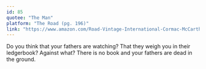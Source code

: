 ```yaml
---
id: 85
quotee: "The Man"
platform: "The Road (pg. 196)"
link: "https://www.amazon.com/Road-Vintage-International-Cormac-McCarthy-ebook/dp/B000OI0G1Q/ref=sr_1_1?dchild=1&keywords=the+road&qid=1611003306&sr=8-1"
---
```


Do you think that your fathers are watching? That they weigh you in their ledgerbook? Against what? There is no book and your fathers are dead in the ground.
